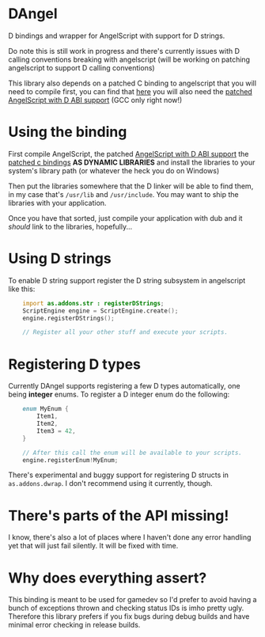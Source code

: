 # DAngel
D bindings and wrapper for AngelScript with support for D strings.

Do note this is still work in progress and there's currently issues with D calling conventions breaking with angelscript (will be working on patching angelscript to support D calling conventions)

This library also depends on a patched C binding to angelscript that you will need to compile first, you can find that [here](https://github.com/KitsunebiGames/angelscriptc) you will also need the [patched AngelScript with D ABI support](https://github.com/KitsunebiGames/angelscript-ddecl) (GCC only right now!) 

# Using the binding
First compile AngelScript, the patched [AngelScript with D ABI support](https://github.com/KitsunebiGames/angelscript-ddecl) the [patched c bindings](https://github.com/KitsunebiGames/angelscriptc) **AS DYNAMIC LIBRARIES** and install the libraries to your system's library path (or whatever the heck you do on Windows)

Then put the libraries somewhere that the D linker will be able to find them, in my case that's `/usr/lib` and `/usr/include`. You may want to ship the libraries with your application.

Once you have that sorted, just compile your application with dub and it _should_ link to the libraries, hopefully...

# Using D strings
To enable D string support register the D string subsystem in angelscript like this:
```d
    import as.addons.str : registerDStrings;
    ScriptEngine engine = ScriptEngine.create();
    engine.registerDStrings();

    // Register all your other stuff and execute your scripts.
```

# Registering D types
Currently DAngel supports registering a few D types automatically, one being **integer** enums. To register a D integer enum do the following:
```d
    enum MyEnum {
        Item1,
        Item2,
        Item3 = 42,
    }

    // After this call the enum will be available to your scripts.
    engine.registerEnum!MyEnum;
```

There's experimental and buggy support for registering D structs in `as.addons.dwrap`. I don't recommend using it currently, though.

# There's parts of the API missing!
I know, there's also a lot of places where I haven't done any error handling yet that will just fail silently. It will be fixed with time.

# Why does everything assert?
This binding is meant to be used for gamedev so I'd prefer to avoid having a bunch of exceptions thrown and checking status IDs is imho pretty ugly.  
Therefore this library prefers if you fix bugs during debug builds and have minimal error checking in release builds.